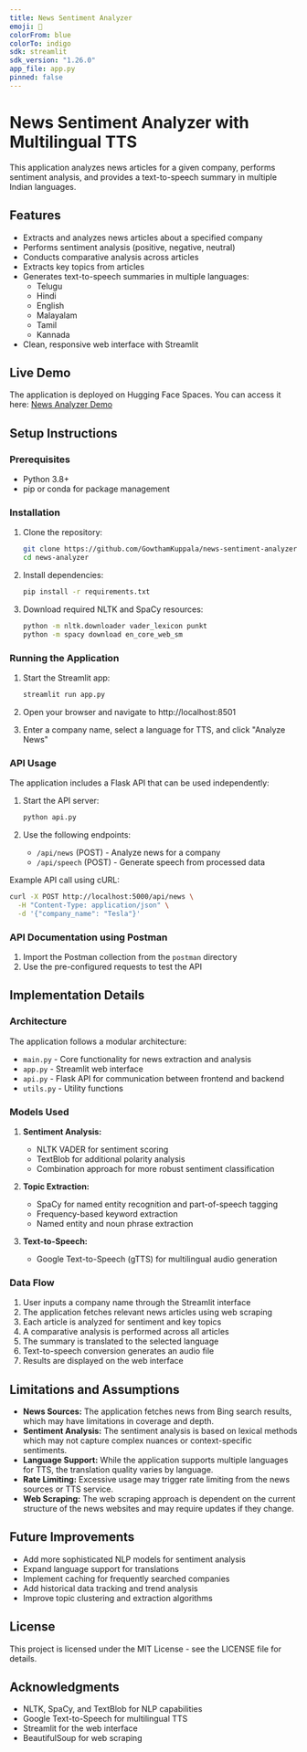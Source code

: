 ```yaml
---
title: News Sentiment Analyzer
emoji: 📰
colorFrom: blue
colorTo: indigo
sdk: streamlit
sdk_version: "1.26.0"
app_file: app.py
pinned: false
---
```


# News Sentiment Analyzer with Multilingual TTS

This application analyzes news articles for a given company, performs sentiment analysis, and provides a text-to-speech summary in multiple Indian languages.

## Features

- Extracts and analyzes news articles about a specified company
- Performs sentiment analysis (positive, negative, neutral)
- Conducts comparative analysis across articles
- Extracts key topics from articles
- Generates text-to-speech summaries in multiple languages:
  - Telugu
  - Hindi
  - English
  - Malayalam
  - Tamil
  - Kannada
- Clean, responsive web interface with Streamlit

## Live Demo

The application is deployed on Hugging Face Spaces. You can access it here:
[News Analyzer Demo](https://huggingface.co/spaces/GowthamGK/Analyze_News)

## Setup Instructions

### Prerequisites

- Python 3.8+
- pip or conda for package management

### Installation

1. Clone the repository:
   ```bash
   git clone https://github.com/GowthamKuppala/news-sentiment-analyzer.git
   cd news-analyzer
   ```

2. Install dependencies:
   ```bash
   pip install -r requirements.txt
   ```

3. Download required NLTK and SpaCy resources:
   ```bash
   python -m nltk.downloader vader_lexicon punkt
   python -m spacy download en_core_web_sm
   ```

### Running the Application

1. Start the Streamlit app:
   ```bash
   streamlit run app.py
   ```

2. Open your browser and navigate to http://localhost:8501

3. Enter a company name, select a language for TTS, and click "Analyze News"

### API Usage

The application includes a Flask API that can be used independently:

1. Start the API server:
   ```bash
   python api.py
   ```

2. Use the following endpoints:
   - `/api/news` (POST) - Analyze news for a company
   - `/api/speech` (POST) - Generate speech from processed data

Example API call using cURL:

```bash
curl -X POST http://localhost:5000/api/news \
  -H "Content-Type: application/json" \
  -d '{"company_name": "Tesla"}'
```

### API Documentation using Postman

1. Import the Postman collection from the `postman` directory
2. Use the pre-configured requests to test the API

## Implementation Details

### Architecture

The application follows a modular architecture:

- `main.py` - Core functionality for news extraction and analysis
- `app.py` - Streamlit web interface
- `api.py` - Flask API for communication between frontend and backend
- `utils.py` - Utility functions

### Models Used

1. **Sentiment Analysis:**
   - NLTK VADER for sentiment scoring
   - TextBlob for additional polarity analysis
   - Combination approach for more robust sentiment classification

2. **Topic Extraction:**
   - SpaCy for named entity recognition and part-of-speech tagging
   - Frequency-based keyword extraction
   - Named entity and noun phrase extraction

3. **Text-to-Speech:**
   - Google Text-to-Speech (gTTS) for multilingual audio generation

### Data Flow

1. User inputs a company name through the Streamlit interface
2. The application fetches relevant news articles using web scraping
3. Each article is analyzed for sentiment and key topics
4. A comparative analysis is performed across all articles
5. The summary is translated to the selected language
6. Text-to-speech conversion generates an audio file
7. Results are displayed on the web interface

## Limitations and Assumptions

- **News Sources:** The application fetches news from Bing search results, which may have limitations in coverage and depth.
- **Sentiment Analysis:** The sentiment analysis is based on lexical methods which may not capture complex nuances or context-specific sentiments.
- **Language Support:** While the application supports multiple languages for TTS, the translation quality varies by language.
- **Rate Limiting:** Excessive usage may trigger rate limiting from the news sources or TTS service.
- **Web Scraping:** The web scraping approach is dependent on the current structure of the news websites and may require updates if they change.

## Future Improvements

- Add more sophisticated NLP models for sentiment analysis
- Expand language support for translations
- Implement caching for frequently searched companies
- Add historical data tracking and trend analysis
- Improve topic clustering and extraction algorithms

## License

This project is licensed under the MIT License - see the LICENSE file for details.

## Acknowledgments

- NLTK, SpaCy, and TextBlob for NLP capabilities
- Google Text-to-Speech for multilingual TTS
- Streamlit for the web interface
- BeautifulSoup for web scraping